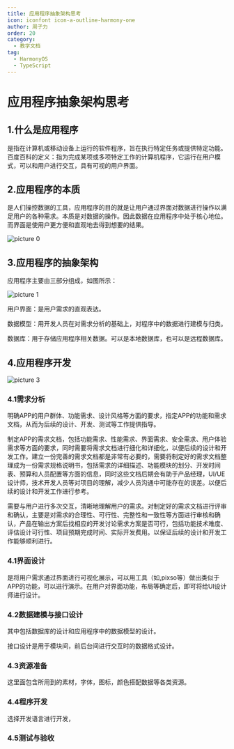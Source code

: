```yaml
---
title: 应用程序抽象架构思考
icon: iconfont icon-a-outline-harmony-one
author: 周子力
order: 20
category:
  - 教学文档
tag:
  - HarmonyOS
  - TypeScript
---
```


# 应用程序抽象架构思考

## 1.什么是应用程序

是指在计算机或移动设备上运行的软件程序，旨在执行特定任务或提供特定功能。百度百科的定义：指为完成某项或多项特定工作的计算机程序，它运行在用户模式，可以和用户进行交互，具有可视的用户界面。

## 2.应用程序的本质

是人们操控数据的工具，应用程序的目的就是让用户通过界面对数据进行操作以满足用户的各种需求。本质是对数据的操作。因此数据在应用程序中处于核心地位。而界面是使用户更方便和直观地去得到想要的结果。

![picture 0](https://oss.docs.z-xin.net/700b35e2269a471cb1af6363bdff6e4f6ee225b89459d1e9272cbf8f19a95dac.png)  




## 3.应用程序的抽象架构

应用程序主要由三部分组成，如图所示：

![picture 1](https://oss.docs.z-xin.net/77fa343abf3e2ed4053972a9cedaeb853f7d929aa8004d7c3293fb4e1b57d82a.png)  




用户界面：是用户需求的直观表达。

数据模型：用开发人员在对需求分析的基础上，对程序中的数据进行建模与归类。

数据库：用于存储应用程序相关数据。可以是本地数据库，也可以是远程数据库。

## 4.应用程序开发

![picture 3](https://oss.docs.z-xin.net/83dec9c57578bfed65c2114574eee40d6cc4d263c6f28099c44338ef1a9e4427.png)  


### 4.1需求分析

明确APP的用户群体、功能需求、设计风格等方面的要求，指定APP的功能和需求文档，从而为后续的设计、开发、测试等工作提供指导。

制定APP的需求文档，包括功能需求、性能需求、界面需求、安全需求、用户体验需求等方面的要求，同时需要将需求文档进行细化和详细化，以便后续的设计和开发工作。建立一份完善的需求文档都是非常有必要的，需要将制定好的需求文档整理成为一份需求规格说明书，包括需求的详细描述、功能模块的划分、开发时间表、预算和人员配置等方面的信息，同时这些文档后期会有助于产品经理，UI/UE设计师，技术开发人员等对项目的理解，减少人员沟通中可能存在的误差。以便后续的设计和开发工作进行参考。

需要与用户进行多次交互，清晰地理解用户的需求。对制定好的需求文档进行评审和确认，主要是对需求的合理性、可行性、完整性和一致性等方面进行审核和确认，产品在输出方案后找相应的开发讨论需求方案是否可行，包括功能技术难度、评估设计可行性、项目预期完成时间、实际开发费用。以保证后续的设计和开发工作能够顺利进行。

### 4.1界面设计

是将用户需求通过界面进行可视化展示，可以用工具（如,pixso等）做出类似于APP的功能，可以进行演示。在用户对界面功能，布局等确定后，即可将给UI设计师进行设计。

### 4.2数据建模与接口设计

其中包括数据库的设计和应用程序中的数据模型的设计。

接口设计是用于模块间，前后台间进行交互时的数据格式设计。

### 4.3资源准备

这里面包含所用到的素材，字体，图标，颜色搭配数据等各类资源。

### 4.4程序开发

选择开发语言进行开发，

### 4.5测试与验收

